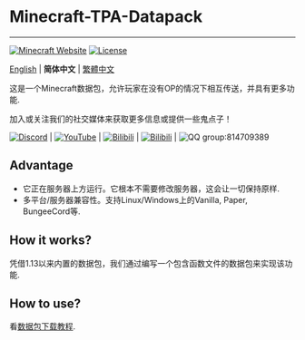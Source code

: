 # Minecraft-TPA-Datapack
--------
[![Minecraft Website](https://img.shields.io/badge/Minecraft-green)](https://www.minecraft.net/)
[![License](https://img.shields.io/github/license/MCDReforged/MCDReforged.svg)](https://github.com/Xiao-tu233/Minecraft-TPA-Datapack/edit/main/LICENSE)


[English](https://github.com/Xiao-tu233/Minecraft-TPA-Datapack/edit/main/README.md) | **简体中文** | [繁體中文](https://github.com/Xiao-tu233/Minecraft-TPA-Datapack/edit/main/README_zhtw.md)

这是一个Minecraft数据包，允许玩家在没有OP的情况下相互传送，并具有更多功能. 

加入或关注我们的社交媒体来获取更多信息或提供一些鬼点子！

[![Discord](https://img.shields.io/badge/Discord-blue)](https://discord.gg/QgkpxsFahw) | [![YouTube]( https://img.shields.io/badge/YouTube-red)](https://www.youtube.com/channel/UCMOgi9XLPgVjLJRV6-YqQmg) | [![Bilibili](https://img.shields.io/badge/Bilibili-aqua)](https://www.bilibili.com/space/433412367) | [![Bilibili](https://img.shields.io/badge/Bilibili-_space-aqua)](https://www.bilibili.com/space/433412367) | ![QQ group](https://img.shields.io/badge/QQ-_%E7%BE%A4-white):814709389

## Advantage

- 它正在服务器上方运行。它根本不需要修改服务器，这会让一切保持原样. 
- 多平台/服务器兼容性。支持Linux/Windows上的Vanilla, Paper, BungeeCord等. 

## How it works?

凭借1.13以来内置的数据包，我们通过编写一个包含函数文件的数据包来实现该功能. 

## How to use?

看[数据包下载教程](https://zh.minecraft.wiki/w/Tutorial:%E5%AE%89%E8%A3%85%E6%95%B0%E6%8D%AE%E5%8C%85).
